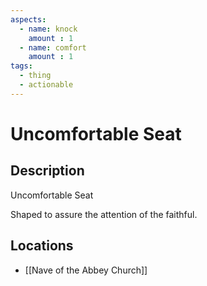 ```yaml
---
aspects: 
  - name: knock
    amount : 1
  - name: comfort
    amount : 1
tags:
  - thing
  - actionable
---
```


# Uncomfortable Seat

## Description
Uncomfortable Seat

Shaped to assure the attention of the faithful.
## Locations
- [[Nave of the Abbey Church]]